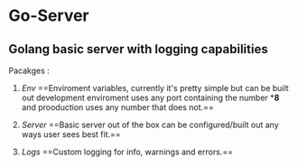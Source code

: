 # Go-Server
##  **Golang basic server with logging capabilities**
  
 Pacakges
: 
  1. *Env*  ==Enviroment variables, currently it's pretty simple but can be built out development enviroment uses any port containing the number ***8** and prooduction uses any number that does not.==

  2. *Server*  ==Basic server out of the box can be configured/built out any ways user sees best fit.==
 
  3. *Logs*  ==Custom logging for info, warnings and errors.==

